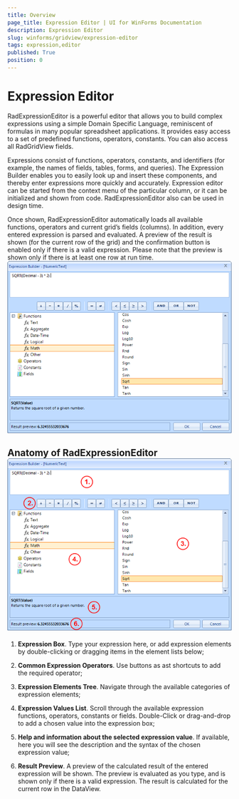 ```yaml
---
title: Overview
page_title: Expression Editor | UI for WinForms Documentation
description: Expression Editor
slug: winforms/gridview/expression-editor
tags: expression,editor
published: True
position: 0
---
```


# Expression Editor

RadExpressionEditor is a powerful editor that allows you to build complex expressions using a simple Domain Specific Language, reminiscent of formulas in many popular spreadsheet applications. It provides easy access to a set of predefined functions, operators, constants. You can also access all RadGridView fields.

Expressions consist of functions, operators, constants, and identifiers (for example, the names of fields, tables, forms, and queries). The Expression Builder enables you to easily look up and insert these components, and thereby enter expressions more quickly and accurately. Expression editor can be started from the context menu of the particular column, or it can be initialized and shown from code. RadExpressionEditor also can be used in design time.

Once shown, RadExpressionEditor automatically loads all available functions, operators and current grid’s fields (columns). In addition, every entered expression is parsed and evaluated. A preview of the result is shown (for the current row of the grid) and the confirmation button is enabled only if there is a valid expression. Please note that the preview is shown only if there is at least one row at run time.<br>![gridview-expressioneditor-overview 001](images/gridview-expressioneditor-overview001.png)

## Anatomy of RadExpressionEditor![gridview-expressioneditor-overview 002](images/gridview-expressioneditor-overview002.png)

1. __Expression Box__. Type your expression here, or add expression elements by double-clicking or dragging items in the element lists below;

1. __Common Expression Operators__. Use buttons as ast shortcuts to add the required operator;

1. __Expression Elements Tree__. Navigate through the available categories of expression elements;

1. __Expression Values List__. Scroll through the available expression functions, operators, constants or fields. Double-Click or drag-and-drop to add a chosen value into the expression box;

1. __Help and information about the selected expression value__. If available, here you will see the description and the syntax of the chosen expression value;

1. __Result Preview__. A preview of the calculated result of the entered expression will be shown. The preview is evaluated as you type, and is shown only if there is a valid expression. The result is calculated for the current row in the DataView.
            
